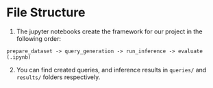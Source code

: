 # File Structure
1. The jupyter notebooks create the framework for our project in the following order: 
```
prepare_dataset -> query_generation -> run_inference -> evaluate (.ipynb)
```
2. You can find created queries, and inference results in `queries/` and `results/` folders respectively.